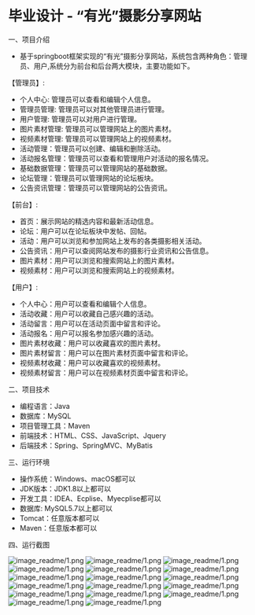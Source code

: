 毕业设计 - “有光”摄影分享网站
=
一、项目介绍
- 基于springboot框架实现的“有光”摄影分享网站，系统包含两种角色：管理员、用户,系统分为前台和后台两大模块，主要功能如下。

【管理员】:
- 个人中心: 管理员可以查看和编辑个人信息。
- 管理员管理: 管理员可以对其他管理员进行管理。
- 用户管理: 管理员可以对用户进行管理。
- 图片素材管理: 管理员可以管理网站上的图片素材。
- 视频素材管理: 管理员可以管理网站上的视频素材。
- 活动管理：管理员可以创建、编辑和删除活动。
- 活动报名管理：管理员可以查看和管理用户对活动的报名情况。
- 基础数据管理：管理员可以管理网站的基础数据。
- 论坛管理：管理员可以管理网站的论坛板块。
- 公告资讯管理：管理员可以管理网站的公告资讯。

【前台】:
- 首页：展示网站的精选内容和最新活动信息。
- 论坛：用户可以在论坛板块中发帖、回帖。
- 活动：用户可以浏览和参加网站上发布的各类摄影相关活动。
- 公告资讯：用户可以查阅网站发布的摄影行业资讯和公告信息。
- 图片素材：用户可以浏览和搜索网站上的图片素材。
- 视频素材：用户可以浏览和搜索网站上的视频素材。

【用户】:
- 个人中心：用户可以查看和编辑个人信息。
- 活动收藏：用户可以收藏自己感兴趣的活动。
- 活动留言：用户可以在活动页面中留言和评论。
- 活动报名：用户可以报名参加感兴趣的活动。
- 图片素材收藏：用户可以收藏喜欢的图片素材。
- 图片素材留言：用户可以在图片素材页面中留言和评论。
- 视频素材收藏：用户可以收藏喜欢的视频素材。
- 视频素材留言：用户可以在视频素材页面中留言和评论。


二、项目技术
- 编程语言：Java
- 数据库：MySQL
- 项目管理工具：Maven
- 前端技术：HTML、CSS、JavaScript、Jquery
- 后端技术：Spring、SpringMVC、MyBatis

三、运行环境
- 操作系统：Windows、macOS都可以
- JDK版本：JDK1.8以上都可以
- 开发工具：IDEA、Ecplise、Myecplise都可以
- 数据库: MySQL5.7以上都可以
- Tomcat：任意版本都可以
- Maven：任意版本都可以

四、运行截图

![image_readme/1.png](https://github.com/jasonlin233-cell/youguangsheyingwz/blob/main/image_readme/1.png)
![image_readme/1.png](https://github.com/jasonlin233-cell/youguangsheyingwz/blob/main/image_readme/2.png)
![image_readme/1.png](https://github.com/jasonlin233-cell/youguangsheyingwz/blob/main/image_readme/3.png)
![image_readme/1.png](https://github.com/jasonlin233-cell/youguangsheyingwz/blob/main/image_readme/4.png)
![image_readme/1.png](https://github.com/jasonlin233-cell/youguangsheyingwz/blob/main/image_readme/5.png)
![image_readme/1.png](https://github.com/jasonlin233-cell/youguangsheyingwz/blob/main/image_readme/6.png)
![image_readme/1.png](https://github.com/jasonlin233-cell/youguangsheyingwz/blob/main/image_readme/7.png)
![image_readme/1.png](https://github.com/jasonlin233-cell/youguangsheyingwz/blob/main/image_readme/8.png)
![image_readme/1.png](https://github.com/jasonlin233-cell/youguangsheyingwz/blob/main/image_readme/9.png)
![image_readme/1.png](https://github.com/jasonlin233-cell/youguangsheyingwz/blob/main/image_readme/10.png)
![image_readme/1.png](https://github.com/jasonlin233-cell/youguangsheyingwz/blob/main/image_readme/11.png)
![image_readme/1.png](https://github.com/jasonlin233-cell/youguangsheyingwz/blob/main/image_readme/12.png)
![image_readme/1.png](https://github.com/jasonlin233-cell/youguangsheyingwz/blob/main/image_readme/13.png)
![image_readme/1.png](https://github.com/jasonlin233-cell/youguangsheyingwz/blob/main/image_readme/14.png)
![image_readme/1.png](https://github.com/jasonlin233-cell/youguangsheyingwz/blob/main/image_readme/15.png)
![image_readme/1.png](https://github.com/jasonlin233-cell/youguangsheyingwz/blob/main/image_readme/16.png)
![image_readme/1.png](https://github.com/jasonlin233-cell/youguangsheyingwz/blob/main/image_readme/17.png)
